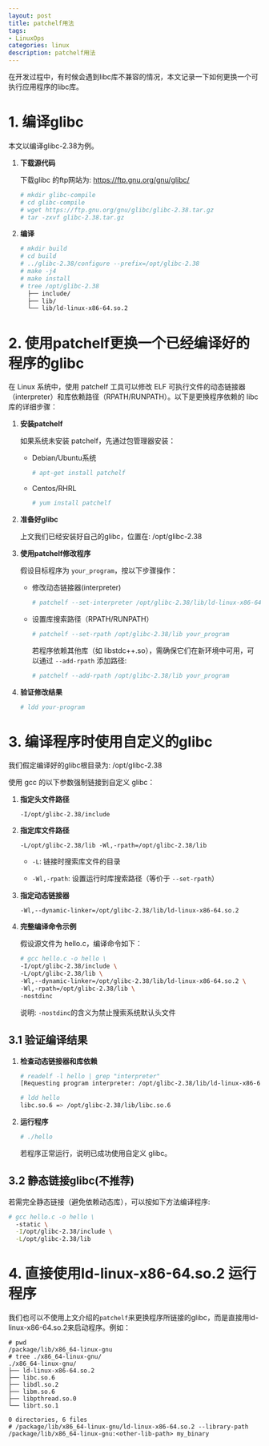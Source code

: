 ```yaml
---
layout: post
title: patchelf用法
tags:
- LinuxOps
categories: linux
description: patchelf用法
---
```


在开发过程中，有时候会遇到libc库不兼容的情况，本文记录一下如何更换一个可执行应用程序的libc库。


<!-- more -->

# 1. 编译glibc

本文以编译glibc-2.38为例。


1. **下载源代码**

    下载glibc 的ftp网站为: https://ftp.gnu.org/gnu/glibc/
    ```bash
    # mkdir glibc-compile
    # cd glibc-compile
    # wget https://ftp.gnu.org/gnu/glibc/glibc-2.38.tar.gz
    # tar -zxvf glibc-2.38.tar.gz
    ```

1. **编译**

    ```bash
    # mkdir build
    # cd build
    # ../glibc-2.38/configure --prefix=/opt/glibc-2.38 
    # make -j4
    # make install
    # tree /opt/glibc-2.38
      ├── include/    
      ├── lib/        
      └── lib/ld-linux-x86-64.so.2  
    ```

# 2. 使用patchelf更换一个已经编译好的程序的glibc

在 Linux 系统中，使用 patchelf 工具可以修改 ELF 可执行文件的动态链接器（interpreter）和库依赖路径（RPATH/RUNPATH）。以下是更换程序依赖的 libc 库的详细步骤：


1. **安装patchelf**

    如果系统未安装 patchelf，先通过包管理器安装：

    - Debian/Ubuntu系统
      ```bash
      # apt-get install patchelf
      ```

    - Centos/RHRL
      ```bash
      # yum install patchelf
      ```

1. **准备好glibc**

    上文我们已经安装好自己的glibc，位置在: /opt/glibc-2.38

1. **使用patchelf修改程序**

    假设目标程序为 `your_program`，按以下步骤操作：

    - 修改动态链接器(interpreter)

      ```bash
      # patchelf --set-interpreter /opt/glibc-2.38/lib/ld-linux-x86-64.so.2 your_program
      ```

    - 设置库搜索路径（RPATH/RUNPATH）

      ```bash
      # patchelf --set-rpath /opt/glibc-2.38/lib your_program
      ```

      若程序依赖其他库（如 libstdc++.so），需确保它们在新环境中可用，可以通过 `--add-rpath` 添加路径:

      ```bash
      # patchelf --add-rpath /opt/glibc-2.38/lib your_program
      ```

1. **验证修改结果**

    ```bash
    # ldd your-program
    ```

# 3. 编译程序时使用自定义的glibc

我们假定编译好的glibc根目录为: /opt/glibc-2.38

使用 gcc 的以下参数强制链接到自定义 glibc：

1. **指定头文件路径**

    ```text
    -I/opt/glibc-2.38/include 
    ```

1. **指定库文件路径**

    ```text
    -L/opt/glibc-2.38/lib -Wl,-rpath=/opt/glibc-2.38/lib
    ```

    - `-L`: 链接时搜索库文件的目录

    - `-Wl,-rpath`: 设置运行时库搜索路径（等价于 `--set-rpath`）

1. **指定动态链接器**

    ```text
    -Wl,--dynamic-linker=/opt/glibc-2.38/lib/ld-linux-x86-64.so.2
    ```

1. **完整编译命令示例**

    假设源文件为 hello.c，编译命令如下：

    ```bash
    # gcc hello.c -o hello \
    -I/opt/glibc-2.38/include \
    -L/opt/glibc-2.38/lib \
    -Wl,--dynamic-linker=/opt/glibc-2.38/lib/ld-linux-x86-64.so.2 \
    -Wl,-rpath=/opt/glibc-2.38/lib \
    -nostdinc
    ```

    说明: `-nostdinc`的含义为禁止搜索系统默认头文件

## 3.1 验证编译结果

1. **检查动态链接器和库依赖**

    ```bash
    # readelf -l hello | grep "interpreter"
    [Requesting program interpreter: /opt/glibc-2.38/lib/ld-linux-x86-64.so.2]

    # ldd hello
    libc.so.6 => /opt/glibc-2.38/lib/libc.so.6
    ```

1. **运行程序**

    ```bash
    # ./hello
    ```
    若程序正常运行，说明已成功使用自定义 glibc。


## 3.2 静态链接glibc(不推荐)

若需完全静态链接（避免依赖动态库），可以按如下方法编译程序:

```bash
# gcc hello.c -o hello \
  -static \
  -I/opt/glibc-2.38/include \
  -L/opt/glibc-2.38/lib
```

# 4. 直接使用ld-linux-x86-64.so.2 运行程序

我们也可以不使用上文介绍的`patchelf`来更换程序所链接的glibc，而是直接用ld-linux-x86-64.so.2来启动程序。例如：

```text
# pwd
/package/lib/x86_64-linux-gnu
# tree ./x86_64-linux-gnu/
./x86_64-linux-gnu/
├── ld-linux-x86-64.so.2
├── libc.so.6
├── libdl.so.2
├── libm.so.6
├── libpthread.so.0
└── librt.so.1

0 directories, 6 files
# /package/lib/x86_64-linux-gnu/ld-linux-x86-64.so.2 --library-path /package/lib/x86_64-linux-gnu:<other-lib-path> my_binary
```



<br />
<br />
<br />




